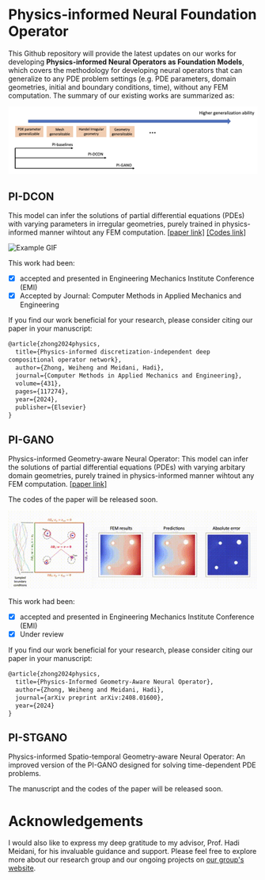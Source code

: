# Physics-informed Neural Foundation Operator

This Github repository will provide the latest updates on our works for developing **Physics-informed Neural Operators as Foundation Models**, which covers the methodology for developing neural operators that can generalize to any PDE problem settings (e.g. PDE parameters, domain geometries, initial and boundary conditions, time), without any FEM computation. The summary of our existing works are summarized as:

![png](images/model_comparison.png)

## PI-DCON

This model can infer the solutions of partial differential equations (PDEs) with varying parameters in irregular geometries, purely trained in physics-informed manner wihtout any FEM computation. [[paper link]](https://www.sciencedirect.com/science/article/abs/pii/S0045782524005309) [[Codes link]](https://github.com/WeihengZ/PI-DCON)

![Example GIF](images/darcy_dcon.gif)

This work had been:
  - [x] accepted and presented in Engineering Mechanics Institute Conference (EMI)
  - [x] Accepted by Journal: Computer Methods in Applied Mechanics and Engineering

If you find our work beneficial for your research, please consider citing our paper in your manuscript:
```
@article{zhong2024physics,
  title={Physics-informed discretization-independent deep compositional operator network},
  author={Zhong, Weiheng and Meidani, Hadi},
  journal={Computer Methods in Applied Mechanics and Engineering},
  volume={431},
  pages={117274},
  year={2024},
  publisher={Elsevier}
}
```

## PI-GANO

Physics-informed Geometry-aware Neural Operator: This model can infer the solutions of partial differential equations (PDEs) with varying arbitary domain geometries, purely trained in physics-informed manner wihtout any FEM computation. [[paper link]](https://arxiv.org/html/2408.01600v1)

The codes of the paper will be released soon.

![Example GIF](images/plate_gano.gif)

This work had been:
  - [x] accepted and presented in Engineering Mechanics Institute Conference (EMI)
  - [x] Under review

If you find our work beneficial for your research, please consider citing our paper in your manuscript:
```
@article{zhong2024physics,
  title={Physics-Informed Geometry-Aware Neural Operator},
  author={Zhong, Weiheng and Meidani, Hadi},
  journal={arXiv preprint arXiv:2408.01600},
  year={2024}
}
```

## PI-STGANO

Physics-informed Spatio-temporal Geometry-aware Neural Operator: An improved version of the PI-GANO designed for solving time-dependent PDE problems.

The manuscript and the codes of the paper will be released soon.

# Acknowledgements

I would also like to express my deep gratitude to my advisor, Prof. Hadi Meidani, for his invaluable guidance and support. Please feel free to explore more about our research group and our ongoing projects on [our group's website](https://uq.cee.illinois.edu/).


